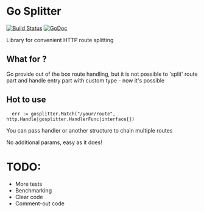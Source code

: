 # Go Splitter

[![Build Status](https://travis-ci.org/goncharovnikita/gosplitter.svg?branch=master)](https://travis-ci.org/goncharovnikita/gosplitter) 
[![GoDoc](https://godoc.org/github.com/goncharovnikita/gosplitter?status.svg)](https://godoc.org/github.com/goncharovnikita/gosplitter)

Library for convenient HTTP route splitting

## What for ?

Go provide out of the box route handling, but it is not possible to 
'split' route part and handle entry part with custom type - now it's possible

## Hot to use

```golang
  err := gosplitter.Match("/your/route", http.Handle|gosplitter.HandlerFunc|interface{})
```

You can pass handler or another structure to chain multiple routes

No additional params, easy as it does!

# TODO:

- More tests
- Benchmarking
- Clear code
- Comment-out code